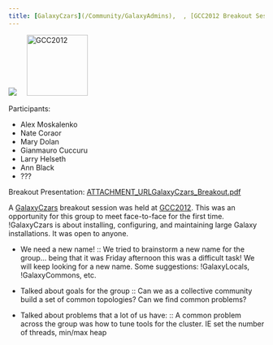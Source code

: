 ```yaml
---
title: [GalaxyCzars](/Community/GalaxyAdmins),  , [GCC2012 Breakout Session](/src/Events/GCC2012/index.md)
---
```

<div class='center'>
<a href='/Community/GalaxyAdmins'><img src='/Images/Logos/GalaxyAdmins.png' /></a> &nbsp;&nbsp;&nbsp;
<a href='/Events/GCC2012'><img src='/Events/GCC2012/GCC2012Logo200.png' alt='GCC2012' height="120" /></a>
</div>


Participants:
* Alex Moskalenko
* Nate Coraor
* Mary Dolan
* Gianmauro Cuccuru
* Larry Helseth
* Ann Black
* ???


Breakout Presentation: [ATTACHMENT_URLGalaxyCzars_Breakout.pdf](ATTACHMENT_URLGalaxyCzars_Breakout.pdf)

A [GalaxyCzars](/Community/GalaxyAdmins) breakout session was held at [GCC2012](/src/Events/GCC2012/index.md). This was an opportunity for this group to meet face-to-face for the first time. !GalaxyCzars is about installing, configuring, and maintaining large Galaxy installations. It was open to anyone.

* We need a new name! 
  :: We tried to brainstorm a new name for the group... being that it was Friday afternoon this was a difficult task!  We will keep looking for a new name.  Some suggestions:  !GalaxyLocals, !GalaxyCommons, etc.

* Talked about goals for the group
  :: Can we as a collective community build a set of common topologies? Can we find common problems?  

* Talked about problems that a lot of us have:
  :: A common problem across the group was how to tune tools for the cluster.  IE set the number of threads, min/max heap
